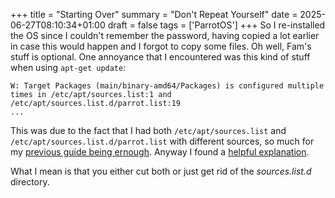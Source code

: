 +++
title = "Starting Over"
summary = "Don't Repeat Yourself"
date = 2025-06-27T08:10:34+01:00
draft = false
tags = ['ParrotOS']
+++
So I re-installed the OS since I couldn't remember the password, having copied a lot earlier in case this would happen and I forgot to copy some files. Oh well, Fam's stuff is optional.
One annoyance that I encountered was this kind of stuff when using `apt-get update`:
```
W: Target Packages (main/binary-amd64/Packages) is configured multiple times in /etc/apt/sources.list:1 and /etc/apt/sources.list.d/parrot.list:19
...
```
 
This was due to the fact that I had both `/etc/apt/sources.list` and `/etc/apt/sources.list.d/parrot.list` with different sources, so much for my [previous guide being ernough](/posts/2024-11-29/). Anyway I found a [helpful explanation](https://stackoverflow.com/questions/22968952/debian-sources-list-d-versus-sources-list).

What I mean is that you either cut both or just get rid of the *sources.list.d* directory.
